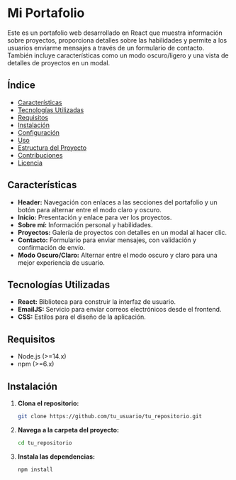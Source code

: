 # Mi Portafolio

Este es un portafolio web desarrollado en React que muestra información sobre proyectos, proporciona detalles sobre las habilidades y permite a los usuarios enviarme mensajes a través de un formulario de contacto. También incluye características como un modo oscuro/ligero y una vista de detalles de proyectos en un modal.

## Índice

- [Características](#características)
- [Tecnologías Utilizadas](#tecnologías-utilizadas)
- [Requisitos](#requisitos)
- [Instalación](#instalación)
- [Configuración](#configuración)
- [Uso](#uso)
- [Estructura del Proyecto](#estructura-del-proyecto)
- [Contribuciones](#contribuciones)
- [Licencia](#licencia)

## Características

- **Header:** Navegación con enlaces a las secciones del portafolio y un botón para alternar entre el modo claro y oscuro.
- **Inicio:** Presentación y enlace para ver los proyectos.
- **Sobre mí:** Información personal y habilidades.
- **Proyectos:** Galería de proyectos con detalles en un modal al hacer clic.
- **Contacto:** Formulario para enviar mensajes, con validación y confirmación de envío.
- **Modo Oscuro/Claro:** Alternar entre el modo oscuro y claro para una mejor experiencia de usuario.

## Tecnologías Utilizadas

- **React:** Biblioteca para construir la interfaz de usuario.
- **EmailJS:** Servicio para enviar correos electrónicos desde el frontend.
- **CSS:** Estilos para el diseño de la aplicación.

## Requisitos

- Node.js (>=14.x)
- npm (>=6.x)

## Instalación

1. **Clona el repositorio:**

   ```bash
   git clone https://github.com/tu_usuario/tu_repositorio.git

2. **Navega a la carpeta del proyecto:**

   ```bash
   cd tu_repositorio

3. **Instala las dependencias:**

   ```bash
   npm install

